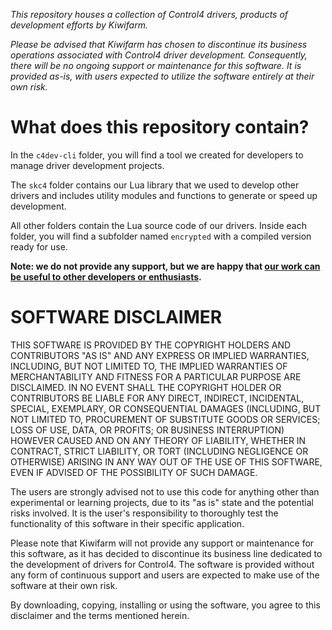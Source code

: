_This repository houses a collection of Control4 drivers, products of development efforts by Kiwifarm._

_Please be advised that Kiwifarm has chosen to discontinue its business operations associated with Control4 driver development. Consequently, there will be no ongoing support or maintenance for this software. It is provided as-is, with users expected to utilize the software entirely at their own risk._

# What does this repository contain?

In the `c4dev-cli` folder, you will find a tool we created for developers to manage driver development projects.

The `skc4` folder contains our Lua library that we used to develop other drivers and includes utility modules and functions to generate or speed up development.

All other folders contain the Lua source code of our drivers. Inside each folder, you will find a subfolder named `encrypted` with a compiled version ready for use.

**Note: we do not provide any support, but we are happy that [our work can be useful to other developers or enthusiasts](LICENSE).**



# SOFTWARE DISCLAIMER

THIS SOFTWARE IS PROVIDED BY THE COPYRIGHT HOLDERS AND CONTRIBUTORS "AS IS" AND ANY EXPRESS OR IMPLIED WARRANTIES, INCLUDING, BUT NOT LIMITED TO, THE IMPLIED WARRANTIES OF MERCHANTABILITY AND FITNESS FOR A PARTICULAR PURPOSE ARE DISCLAIMED. IN NO EVENT SHALL THE COPYRIGHT HOLDER OR CONTRIBUTORS BE LIABLE FOR ANY DIRECT, INDIRECT, INCIDENTAL, SPECIAL, EXEMPLARY, OR CONSEQUENTIAL DAMAGES (INCLUDING, BUT NOT LIMITED TO, PROCUREMENT OF SUBSTITUTE GOODS OR SERVICES; LOSS OF USE, DATA, OR PROFITS; OR BUSINESS INTERRUPTION) HOWEVER CAUSED AND ON ANY THEORY OF LIABILITY, WHETHER IN CONTRACT, STRICT LIABILITY, OR TORT (INCLUDING NEGLIGENCE OR OTHERWISE) ARISING IN ANY WAY OUT OF THE USE OF THIS SOFTWARE, EVEN IF ADVISED OF THE POSSIBILITY OF SUCH DAMAGE.

The users are strongly advised not to use this code for anything other than experimental or learning projects, due to its "as is" state and the potential risks involved. It is the user's responsibility to thoroughly test the functionality of this software in their specific application.

Please note that Kiwifarm will not provide any support or maintenance for this software, as it has decided to discontinue its business line dedicated to the development of drivers for Control4. The software is provided without any form of continuous support and users are expected to make use of the software at their own risk.

By downloading, copying, installing or using the software, you agree to this disclaimer and the terms mentioned herein.
